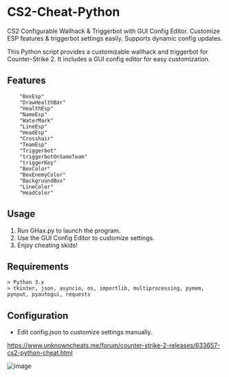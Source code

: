 # CS2-Cheat-Python
CS2 Configurable Wallhack &amp; Triggerbot with GUI Config Editor. Customize ESP features &amp; triggerbot settings easily. Supports dynamic config updates.

This Python script provides a customizable wallhack and triggerbot for Counter-Strike 2. It includes a GUI config editor for easy customization.


## Features
```
    "BoxEsp"
    "DrawHealthBar"
    "HealthEsp"
    "NameEsp"
    "WaterMark"
    "LineEsp"
    "HeadEsp"
    "Crosshair"
    "TeamEsp"
    "Triggerbot"
    "triggerbotOnSameTeam"
    "triggerKey"
    "BoxColor"
    "BoxEnemyColor"
    "BackgroundBox"
    "LineColor"
    "HeadColor"
```
## Usage
1. Run GHax.py to launch the program.
2. Use the GUI Config Editor to customize settings.
3. Enjoy cheating skids!

## Requirements
```
> Python 3.x
> tkinter, json, asyncio, os, importlib, multiprocessing, pymem, pynput, pyautogui, requests
```

## Configuration
- Edit config.json to customize settings manually.

https://www.unknowncheats.me/forum/counter-strike-2-releases/633657-cs2-python-cheat.html

![image](https://github.com/Cr0mb/CS2-Cheat-Python/assets/137664526/8d473586-730b-43c1-9298-bb38518d54c6)

